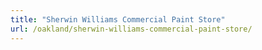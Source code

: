 ```yaml
---
title: "Sherwin Williams Commercial Paint Store"
url: /oakland/sherwin-williams-commercial-paint-store/
---
```

